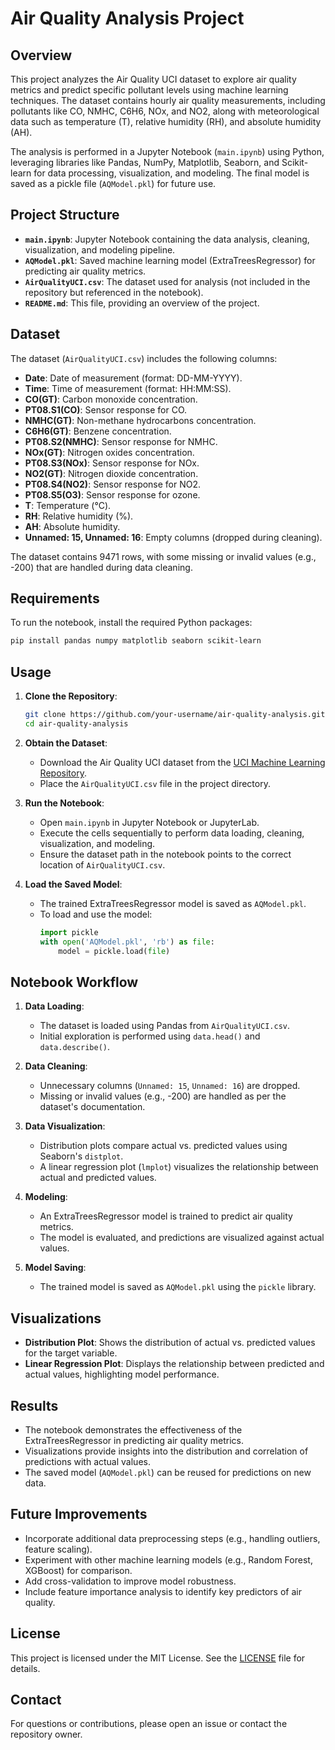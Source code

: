 # Air Quality Analysis Project

## Overview
This project analyzes the Air Quality UCI dataset to explore air quality metrics and predict specific pollutant levels using machine learning techniques. The dataset contains hourly air quality measurements, including pollutants like CO, NMHC, C6H6, NOx, and NO2, along with meteorological data such as temperature (T), relative humidity (RH), and absolute humidity (AH).

The analysis is performed in a Jupyter Notebook (`main.ipynb`) using Python, leveraging libraries like Pandas, NumPy, Matplotlib, Seaborn, and Scikit-learn for data processing, visualization, and modeling. The final model is saved as a pickle file (`AQModel.pkl`) for future use.

## Project Structure
- **`main.ipynb`**: Jupyter Notebook containing the data analysis, cleaning, visualization, and modeling pipeline.
- **`AQModel.pkl`**: Saved machine learning model (ExtraTreesRegressor) for predicting air quality metrics.
- **`AirQualityUCI.csv`**: The dataset used for analysis (not included in the repository but referenced in the notebook).
- **`README.md`**: This file, providing an overview of the project.

## Dataset
The dataset (`AirQualityUCI.csv`) includes the following columns:
- **Date**: Date of measurement (format: DD-MM-YYYY).
- **Time**: Time of measurement (format: HH:MM:SS).
- **CO(GT)**: Carbon monoxide concentration.
- **PT08.S1(CO)**: Sensor response for CO.
- **NMHC(GT)**: Non-methane hydrocarbons concentration.
- **C6H6(GT)**: Benzene concentration.
- **PT08.S2(NMHC)**: Sensor response for NMHC.
- **NOx(GT)**: Nitrogen oxides concentration.
- **PT08.S3(NOx)**: Sensor response for NOx.
- **NO2(GT)**: Nitrogen dioxide concentration.
- **PT08.S4(NO2)**: Sensor response for NO2.
- **PT08.S5(O3)**: Sensor response for ozone.
- **T**: Temperature (°C).
- **RH**: Relative humidity (%).
- **AH**: Absolute humidity.
- **Unnamed: 15, Unnamed: 16**: Empty columns (dropped during cleaning).

The dataset contains 9471 rows, with some missing or invalid values (e.g., -200) that are handled during data cleaning.

## Requirements
To run the notebook, install the required Python packages:
```bash
pip install pandas numpy matplotlib seaborn scikit-learn
```

## Usage
1. **Clone the Repository**:
   ```bash
   git clone https://github.com/your-username/air-quality-analysis.git
   cd air-quality-analysis
   ```

2. **Obtain the Dataset**:
   - Download the Air Quality UCI dataset from the [UCI Machine Learning Repository](https://archive.ics.uci.edu/ml/datasets/Air+Quality).
   - Place the `AirQualityUCI.csv` file in the project directory.

3. **Run the Notebook**:
   - Open `main.ipynb` in Jupyter Notebook or JupyterLab.
   - Execute the cells sequentially to perform data loading, cleaning, visualization, and modeling.
   - Ensure the dataset path in the notebook points to the correct location of `AirQualityUCI.csv`.

4. **Load the Saved Model**:
   - The trained ExtraTreesRegressor model is saved as `AQModel.pkl`.
   - To load and use the model:
     ```python
     import pickle
     with open('AQModel.pkl', 'rb') as file:
         model = pickle.load(file)
     ```

## Notebook Workflow
1. **Data Loading**:
   - The dataset is loaded using Pandas from `AirQualityUCI.csv`.
   - Initial exploration is performed using `data.head()` and `data.describe()`.

2. **Data Cleaning**:
   - Unnecessary columns (`Unnamed: 15`, `Unnamed: 16`) are dropped.
   - Missing or invalid values (e.g., -200) are handled as per the dataset's documentation.

3. **Data Visualization**:
   - Distribution plots compare actual vs. predicted values using Seaborn's `distplot`.
   - A linear regression plot (`lmplot`) visualizes the relationship between actual and predicted values.

4. **Modeling**:
   - An ExtraTreesRegressor model is trained to predict air quality metrics.
   - The model is evaluated, and predictions are visualized against actual values.

5. **Model Saving**:
   - The trained model is saved as `AQModel.pkl` using the `pickle` library.

## Visualizations
- **Distribution Plot**: Shows the distribution of actual vs. predicted values for the target variable.
- **Linear Regression Plot**: Displays the relationship between predicted and actual values, highlighting model performance.

## Results
- The notebook demonstrates the effectiveness of the ExtraTreesRegressor in predicting air quality metrics.
- Visualizations provide insights into the distribution and correlation of predictions with actual values.
- The saved model (`AQModel.pkl`) can be reused for predictions on new data.

## Future Improvements
- Incorporate additional data preprocessing steps (e.g., handling outliers, feature scaling).
- Experiment with other machine learning models (e.g., Random Forest, XGBoost) for comparison.
- Add cross-validation to improve model robustness.
- Include feature importance analysis to identify key predictors of air quality.

## License
This project is licensed under the MIT License. See the [LICENSE](LICENSE) file for details.

## Contact
For questions or contributions, please open an issue or contact the repository owner.